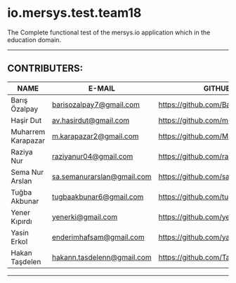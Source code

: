 # io.mersys.test.team18

The Complete functional test of the mersys.io application which in the education domain.

---

## CONTRIBUTERS:

NAME | E-MAIL | GITHUB
--- | --- | ---
Barış Özalpay | barisozalpay7@gmail.com |https://github.com/Bariss7
Haşir Dut | av.hasirdut@gmail.com |https://github.com/mehmethasirdut
Muharrem Karapazar | m.karapazar2@gmail.com |https://github.com/Muharrem-TR
Raziya Nur | raziyanur04@gmail.com |https://github.com/raziyanur
Sema Nur Arslan | sa.semanurarslan@gmail.com |https://github.com/sasemanur
Tuğba Akbunar | tugbaakbunar6@gmail.com |https://github.com/tugbAkbunar93
Yener Kıpırdı | yenerki@gmail.com |https://github.com/yenerki
Yasin Erkol | enderimhafsam@gmail.com |https://github.com/yasinerkol
Hakan Taşdelen | hakann.tasdelenn@gmail.com |https://github.com/Tasdelenn

---
